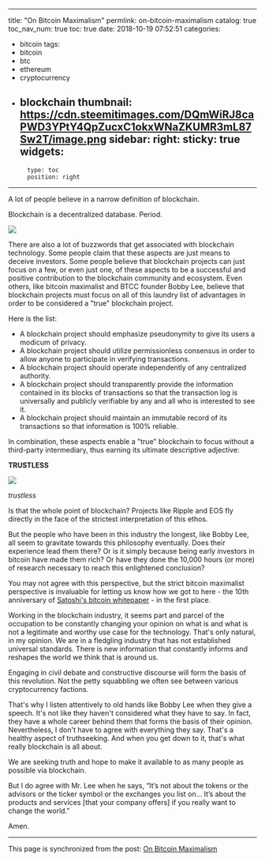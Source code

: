 
---
title: "On Bitcoin Maximalism"
permlink: on-bitcoin-maximalism
catalog: true
toc_nav_num: true
toc: true
date: 2018-10-19 07:52:51
categories:
- bitcoin
tags:
- bitcoin
- btc
- ethereum
- cryptocurrency
- blockchain
thumbnail: https://cdn.steemitimages.com/DQmWiRJ8caPWD3YPtY4QpZucxC1okxWNaZKUMR3mL87Sw2T/image.png
sidebar:
    right:
        sticky: true
widgets:
    -
        type: toc
        position: right
---


A lot of people believe in a narrow definition of blockchain.

Blockchain is a decentralized database. Period.

![](https://cdn.steemitimages.com/DQmWiRJ8caPWD3YPtY4QpZucxC1okxWNaZKUMR3mL87Sw2T/image.png)

There are also a lot of buzzwords that get associated with blockchain technology. Some people claim that these aspects are just means to deceive investors. Some people believe that blockchain projects can just focus on a few, or even just one, of these aspects to be a successful and positive contribution to the blockchain community and ecosystem. Even others, like bitcoin maximalist and BTCC founder Bobby Lee, believe that blockchain projects must focus on all of this laundry list of advantages in order to be considered a "true" blockchain project.

Here is the list:

- A blockchain project should emphasize pseudonymity to give its users a modicum of privacy.
- A blockchain project should utilize permissionless consensus in order to allow anyone to participate in verifying transactions.
- A blockchain project should operate independently of any centralized authority.
- A blockchain project should transparently provide the information contained in its blocks of transactions so that the transaction log is universally and publicly verifiable by any and all who is interested to see it.
- A blockchain project should maintain an immutable record of its transactions so that information is 100% reliable.

In combination, these aspects enable a "true" blockchain to focus without a third-party intermediary, thus earning its ultimate descriptive adjective:

**TRUSTLESS**

![](https://cdn.steemitimages.com/DQmQyD1tPt9jCPSU6ffhbnfq578TYd1Qvu8AA7EuJZjNXrw/image.png)

*trustless*

Is that the whole point of blockchain? Projects like Ripple and EOS fly directly in the face of the strictest interpretation of this ethos.

But the people who have been in this industry the longest, like Bobby Lee, all seem to gravitate towards this philosophy eventually. Does their experience lead them there? Or is it simply because being early investors in bitcoin have made them rich? Or have they done the 10,000 hours (or more) of research necessary to reach this enlightened conclusion?

You may not agree with this perspective, but the strict bitcoin maximalist perspective is invaluable for letting us know how we got to here - the 10th anniversary of [Satoshi's bitcoin whitepaper](https://bitcoin.org/bitcoin.pdf) - in the first place.

Working in the blockchain industry, it seems part and parcel of the occupation to be constantly changing your opinion on what is and what is not a legitimate and worthy use case for the technology. That's only natural, in my opinion. We are in a fledgling industry that has not established universal standards. There is new information that constantly informs and reshapes the world we think that is around us.

Engaging in civil debate and constructive discourse will form the basis of this revolution. Not the petty squabbling we often see between various cryptocurrency factions.

That's why I listen attentively to old hands like Bobby Lee when they give a speech. It's not like they haven't considered what they have to say. In fact, they have a whole career behind them that forms the basis of their opinion. Nevertheless, I don't have to agree with everything they say. That's a healthy aspect of truthseeking. And when you get down to it, that's what really blockchain is all about.

We are seeking truth and hope to make it available to as many people as possible via blockchain. 

But I do agree with Mr. Lee when he says, “It’s not about the tokens or the advisors or the ticker symbol or the exchanges you list on... It’s about the products and services [that your company offers] if you really want to change the world.”

Amen.

- - -

This page is synchronized from the post: [On Bitcoin Maximalism](https://steemit.com/@shanghaipreneur/on-bitcoin-maximalism)

